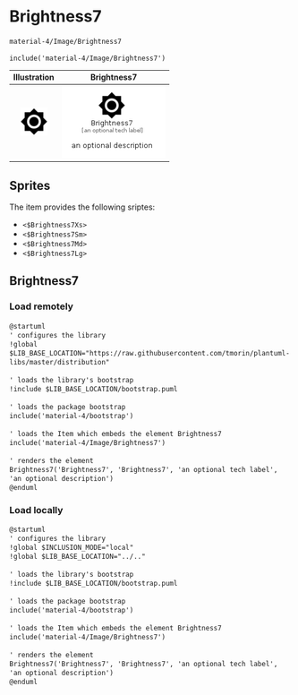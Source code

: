 # Brightness7


```text
material-4/Image/Brightness7
```

```text
include('material-4/Image/Brightness7')
```



| Illustration | Brightness7 |
| :---: | :---: |
| ![illustration for Illustration](../../material-4/Image/Brightness7.png) | ![illustration for Brightness7](../../material-4/Image/Brightness7.Local.png) |



## Sprites
The item provides the following sriptes:

- `<$Brightness7Xs>`
- `<$Brightness7Sm>`
- `<$Brightness7Md>`
- `<$Brightness7Lg>`





## Brightness7

### Load remotely
```plantuml
@startuml
' configures the library
!global $LIB_BASE_LOCATION="https://raw.githubusercontent.com/tmorin/plantuml-libs/master/distribution"

' loads the library's bootstrap
!include $LIB_BASE_LOCATION/bootstrap.puml

' loads the package bootstrap
include('material-4/bootstrap')

' loads the Item which embeds the element Brightness7
include('material-4/Image/Brightness7')

' renders the element
Brightness7('Brightness7', 'Brightness7', 'an optional tech label', 'an optional description')
@enduml
```

### Load locally
```plantuml
@startuml
' configures the library
!global $INCLUSION_MODE="local"
!global $LIB_BASE_LOCATION="../.."

' loads the library's bootstrap
!include $LIB_BASE_LOCATION/bootstrap.puml

' loads the package bootstrap
include('material-4/bootstrap')

' loads the Item which embeds the element Brightness7
include('material-4/Image/Brightness7')

' renders the element
Brightness7('Brightness7', 'Brightness7', 'an optional tech label', 'an optional description')
@enduml
```

